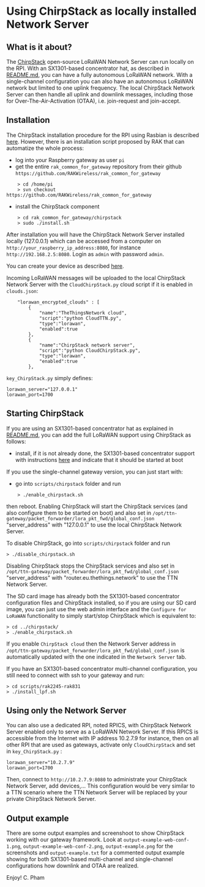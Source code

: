 Using ChirpStack as locally installed Network Server
====================================================

What is it about?
-----------------

The [ChirpStack](https://www.chirpstack.io/) open-source LoRaWAN Network Server can run locally on the RPI. With an SX1301-based concentrator hat, as described in [README.md](https://github.com/CongducPham/LowCostLoRaGw/blob/master/gw_full_latest/scripts/rak2245-rak831/README.md), you can have a fully autonomous LoRaWAN network. With a single-channel configuration you can also have an autonomous LoRaWAN network but limited to one uplink frequency. The local ChirpStack Network Server can then handle all uplink and downlink messages, including those for Over-The-Air-Activation (OTAA), i.e. join-request and join-accept.

Installation
------------

The ChirpStack installation procedure for the RPI using Rasbian is described [here](https://www.chirpstack.io/guides/debian-ubuntu/). However, there is an installation script proposed by RAK that can automatize the whole process:

- log into your Raspberry gateway as user `pi`
- get the entire `rak_common_for_gateway` repository from their github `https://github.com/RAKWireless/rak_common_for_gateway`

```
	> cd /home/pi
	> svn checkout https://github.com/RAKWireless/rak_common_for_gateway
```	

- install the ChirpStack component

```
	> cd rak_common_for_gateway/chirpstack
	> sudo ./install.sh
```
	
After installation you will have the ChirpStack Network Server installed locally (127.0.0.1) which can be accessed from a computer on `http://your_raspberry_ip_address:8080`, for instance `http://192.168.2.5:8080`. Login as `admin` with password `admin`.

You can create your device as described [here](https://www.chirpstack.io/application-server/use/devices/).

Incoming LoRaWAN messages will be uploaded to the local ChirpStack Network Server with the `CloudChirpStack.py` cloud script if it is enabled in `clouds.json`:

```
	"lorawan_encrypted_clouds" : [
		{	
			"name":"TheThingsNetwork cloud",
			"script":"python CloudTTN.py",
			"type":"lorawan",			
			"enabled":true			
		},
		{	
			"name":"ChirpStack network server",
			"script":"python CloudChirpStack.py",
			"type":"lorawan",			
			"enabled":true			
		},
```

`key_ChirpStack.py` simply defines:

```
lorawan_server="127.0.0.1"
lorawan_port=1700
```

Starting ChirpStack
-------------------

If you are using an SX1301-based concentrator hat as explained in [README.md](https://github.com/CongducPham/LowCostLoRaGw/blob/master/gw_full_latest/scripts/rak2245-rak831/README.md), you can add the full LoRaWAN support using ChirpStack as follows:

- install, if it is not already done, the SX1301-based concentrator support with instructions [here](https://github.com/CongducPham/LowCostLoRaGw/blob/master/gw_full_latest/scripts/rak2245-rak831/README.md) and indicate that it should be started at boot

If you use the single-channel gateway version, you can just start with:

- go into `scripts/chirpstack` folder and run

```
	> ./enable_chirpstack.sh
```
	
then reboot. Enabling ChirpStack will start the ChirpStack services (and also configure them to be started on boot) and also set in `/opt/ttn-gateway/packet_forwarder/lora_pkt_fwd/global_conf.json` "server_address" with "127.0.0.1" to use the local ChirpStack Network Server.

To disable ChirpStack, go into `scripts/chirpstack` folder and run	

	> ./disable_chirpstack.sh
	
Disabling ChirpStack stops the ChirpStack services and also set in `/opt/ttn-gateway/packet_forwarder/lora_pkt_fwd/global_conf.json` "server_address" with "router.eu.thethings.network" to use the TTN Network Server.

The SD card image has already both the SX1301-based concentrator configuration files and ChirpStack installed, so if you are using our SD card image, you can just use the web admin interface and the `Configure for LoRaWAN` functionality to simply start/stop ChirpStack which is equivalent to:

	> cd ../chirpstack/
	> ./enable_chirpstack.sh

If you enable `ChirpStack cloud` then the Network Server address in `/opt/ttn-gateway/packet_forwarder/lora_pkt_fwd/global_conf.json` is automatically updated with the one indicated in the `Network Server` tab. 

If you have an SX1301-based concentrator multi-channel configuration, you still need to connect with ssh to your gateway and run: 

	> cd scripts/rak2245-rak831
	> ./install_lpf.sh
	
Using only the Network Server
-----------------------------

You can also use a dedicated RPI, noted RPICS, with ChirpStack Network Server enabled only to serve as a LoRaWAN Network Server. If this RPICS is accessible from the Internet with IP address 10.2.7.9 for instance, then on all other RPI that are used as gateways, activate only `CloudChirpStack` and set in `key_ChirpStack.py` :

```
lorawan_server="10.2.7.9"
lorawan_port=1700
```

Then, connect to `http://10.2.7.9:8080` to administrate your ChirpStack Network Server, add devices,... This configuration would be very similar to a TTN scenario where the TTN Network Server will be replaced by your private ChirpStack Network Server.

Output example
--------------

There are some output examples and screenshoot to show ChirpStack working with our gateway framework. Look at `output-example-web-conf-1.png`, `output-example-web-conf-2.png`, `output-example.png` for the screenshots and `output-example.txt` for a commented output example showing for both SX1301-based multi-channel and single-channel configurations how downlink and OTAA are realized. 	
	
Enjoy! C. Pham
